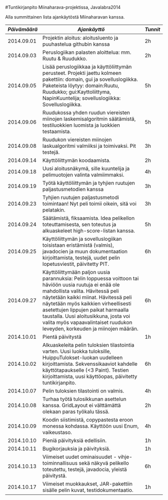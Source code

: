 #Tuntikirjanpito Miinaharava-projektissa, Javalabra2014

Alla summittainen lista ajankäytöstä Miinaharavan kanssa.

|*Päivämäärä*|*Ajankäyttö*|*Tunnit*|
|------------|------------|--------|
|2014.09.01 | Projektin aloitus: aloitusluento ja puuhastelua githubin kanssa | 2h |
|2014.09.03 | Peruslogiikan palasten aloittelua: mm. Ruutu & Ruudukko. | 2h |
|2014.09.05 | Lisää peruslogiikkaa ja käyttöliittymän perusteet. Projekti jaettu kolmeen pakettiin: domain, gui ja sovelluslogiikka. Paketeista löytyy: domain:Ruutu, Ruudukko; gui:Kayttoliittyma, NapinKuuntelija; sovelluslogiikka: Sovelluslogiikka. | 5h |
|2014.09.06 | Ruudukossa yhden ruudun viereisten miinojen laskemisalgoritmin säätämistä, testiluokkien luomista ja luokkien testaamista. | 5h |
|2014.09.08 | Ruudukon viereisten miinojen laskualgoritmi valmiiksi ja toimivaksi. Pit testejä. | 3h |
|2014.09.14 | Käyttöliittymän koodaamista. | 2h |
|2014.09.18 | Uusi aloitusnäkymä, sille kuuntelija ja pelimuotojen valinta valmiimmaksi. | 4h |
|2014.09.19 | Työtä käyttöliittymän ja tyhjien ruutujen paljastusmetodien kanssa | 3h |
|2014.09.23 | Tyhjien ruutujen paljastusmetodi toimintaan! Nyt peli toimii oikein, sitä voi pelatakin. | 3h |
|2014.09.24 | Säätämistä, fiksaamista. Idea pelikellon toteuttamisesta, sen toteutus ja alkuaskeleet high-score-listan kanssa. | 5h |
|2014.09.25| Käyttöliittymän ja sovelluslogiikan toisistaan eristämistä (valmis), javadocien ja muun dokumentaation kirjoittamista, testejä, uudet pelin lopetusviestit, päivitetty PIT. | 6h |
|2014.09.27| Käyttöliittymään paljon uusia parannuksia: Pelin loppuessa voittoon tai häviöön uusia ruutuja ei enää ole mahdollista valita. Hävitessä peli näytetään kaikki miinat. Hävitessä peli näytetään myös kaikkien virheellisesti asetettujen lippujen paikat harmaalla taustalla. Uusi aloitusikkuna, josta voi valita myös vapaavalintaiset ruudukon leveyden, korkeuden ja miinojen määrän.| 6h |
|2014.10.01| Pientä päivitystä | 1h |
|2014.10.02| Alkuaskeleita pelin tuloksien tilastointia varten. Uusi luokka tuloksille, HuippuTulokset-luokan uudelleen kirjoittamista. Sekvenssikaaviot kahdelle käyttötapaukselle (<3 Paint). Testien kirjoittamista, uusi käyttöopas, päivitetty tuntikirjanpito.|  6h |
|2014.10.07| Pelin tuloksien tilastointi on valmis.| 4h |
|2014.10.08| Turhaa työtä tulosikkunan asettelun kanssa. GridLayout ei välttämättä olekaan paras työkalu tässä. | 2h |
|2014.10.09| Koodin siistimistä, copypastesta eroon monessa kohdassa. Käyttöön uusi Enum, vaikeustaso. | 4h |
|2014.10.10| Pieniä päivityksiä edellisiin. | 1h |
|2014.10.11| Bugikorjauksia ja päivityksiä. | 1h |
|2014.10.13| Viimeiset uudet ominaisuudet - vihje-toiminnallisuus sekä näkyvä pelikello toteutettu, testejä, javadocia, yleistä päivitystä. | 6h |
|2014.10.17| Viimeiset muokkaukset, JAR-pakettiin sisälle pelin kuvat, testidokumentaatio. |1h|
